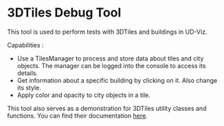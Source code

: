 # 3DTiles Debug Tool

This tool is used to perform tests with 3DTiles and buildings in UD-Viz.

Capabilities :

- Use a TilesManager to process and store data about tiles and city objects. The manager can be logged into the console to access its details.
- Get information about a specific building by clicking on it. Also change its style.
- Apply color and opacity to city objects in a tile.

This tool also serves as a demonstration for 3DTiles utility classes and functions. You can find their documentation [here](https://github.com/VCityTeam/UD-Viz/blob/master/src/Widget/Component/3DTiles/Docs/3DTilesInteraction.md).
